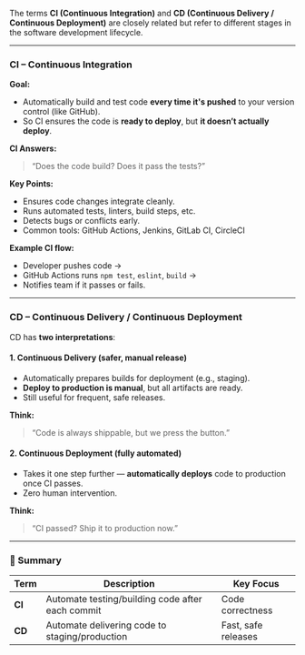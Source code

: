 The terms **CI (Continuous Integration)** and **CD (Continuous Delivery / Continuous Deployment)** are closely related but refer to different stages in the software development lifecycle.

---

### **CI – Continuous Integration**

**Goal:**
- Automatically build and test code **every time it's pushed** to your version control (like GitHub).
- So CI ensures the code is **ready to deploy**, but **it doesn’t actually deploy**.

**CI Answers:**
> “Does the code build? Does it pass the tests?”

**Key Points:**

* Ensures code changes integrate cleanly.
* Runs automated tests, linters, build steps, etc.
* Detects bugs or conflicts early.
* Common tools: GitHub Actions, Jenkins, GitLab CI, CircleCI

**Example CI flow:**

* Developer pushes code →
* GitHub Actions runs `npm test`, `eslint`, `build` →
* Notifies team if it passes or fails.

---

### **CD – Continuous Delivery / Continuous Deployment**

CD has **two interpretations**:

#### 1. **Continuous Delivery** (safer, manual release)

* Automatically prepares builds for deployment (e.g., staging).
* **Deploy to production is manual**, but all artifacts are ready.
* Still useful for frequent, safe releases.

**Think:**

> “Code is always shippable, but we press the button.”

#### 2. **Continuous Deployment** (fully automated)

* Takes it one step further — **automatically deploys** code to production once CI passes.
* Zero human intervention.

**Think:**

> “CI passed? Ship it to production now.”

---

### 🧠 Summary

| Term   | Description                                      | Key Focus           |
| ------ | ------------------------------------------------ | ------------------- |
| **CI** | Automate testing/building code after each commit | Code correctness    |
| **CD** | Automate delivering code to staging/production   | Fast, safe releases |
